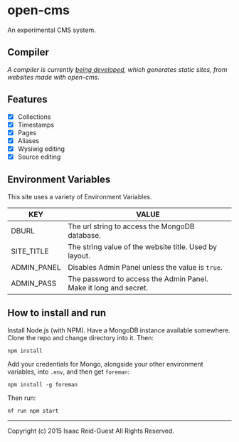 # open-cms

An experimental CMS system.

## Compiler

*A compiler is currently [being developed](https://github.com/isaacrg/open-cms-compiler), which generates static sites, from websites made with open-cms.*

## Features 

* [x] Collections
* [x] Timestamps
* [x] Pages
* [x] Aliases
* [x] Wysiwig editing
* [x] Source editing

## Environment Variables

This site uses a variety of Environment Variables.

|KEY                         |VALUE                                                                 |
|----------------------------|----------------------------------------------------------------------|
|DBURL                       |The url string to access the MongoDB database.                        |
|SITE_TITLE                  |The string value of the website title. Used by layout.                |
|ADMIN_PANEL                 |Disables Admin Panel unless the value is `true`.                      |
|ADMIN_PASS                  |The password to access the Admin Panel. Make it long and secret.      |


## How to install and run

Install Node.js (with NPM). Have a MongoDB instance available somewhere. Clone the repo and change directory into it. Then:

```
npm install
```

Add your credentials for Mongo, alongside your other environment variables, into `.env`, and then get `foreman`:

```
npm install -g foreman
```

Then run:

```
nf run npm start
```

---

Copyright (c) 2015 Isaac Reid-Guest All Rights Reserved.
